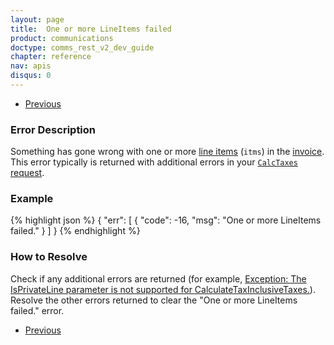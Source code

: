 ```yaml
---
layout: page
title:  One or more LineItems failed
product: communications
doctype: comms_rest_v2_dev_guide
chapter: reference
nav: apis
disqus: 0
---
```


<ul class="pager">
  <li class="previous"><a href="/communications/dev-guide_rest_v2/reference/calculate-tax-errors/"><i class="glyphicon glyphicon-chevron-left"></i>Previous</a></li>
</ul>

<h3>Error Description</h3>
Something has gone wrong with one or more <a class="dev-guide-link" href="/communications/dev-guide_rest_v2/reference/line-item/">line items</a> (<code>itms</code>) in the <a class="dev-guide-link" href="/communications/dev-guide_rest_v2/reference/invoice/">invoice</a>.  This error typically is returned with additional errors in your <a class="dev-guide-link" href="/communications/dev-guide_rest_v2/reference/calc-taxes-request/"><code>CalcTaxes</code> request</a>.

<h3>Example</h3>
{% highlight json %}
{
  "err": [
      {
        "code": -16,
        "msg": "One or more LineItems failed."
      }
  ]
}
{% endhighlight %}

<h3>How to Resolve</h3>
Check if any additional errors are returned (for example, <a class="dev-guide-link" href="/communications/dev-guide_rest_v2/reference/calculate-tax-errors/private-line-not-supported/">Exception: The IsPrivateLine parameter is not supported for CalculateTaxInclusiveTaxes.</a>).  Resolve the other errors returned to clear the "One or more LineItems failed." error.  

<ul class="pager">
  <li class="previous"><a href="/communications/dev-guide_rest_v2/reference/calculate-tax-errors/"><i class="glyphicon glyphicon-chevron-left"></i>Previous</a></li>
</ul>